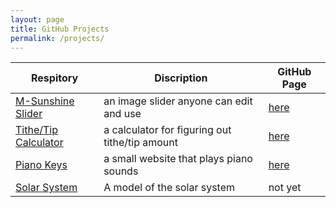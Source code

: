 ```yaml
---
layout: page
title: GitHub Projects
permalink: /projects/
---
```



| Respitory  | Discription | GitHub Page |
| ------------- | ------------- |----------|
| [M-Sunshine Slider](https://github.com/Mitzi-S-Soto/slider) | an image slider anyone can edit and use  |[here](https://mitzi-s-soto.github.io/slider/)|
|[Tithe/Tip Calculator](https://github.com/Mitzi-S-Soto/tithe-calculator) | a calculator for figuring out tithe/tip amount  |[here](https://mitzi-s-soto.github.io/tithe-calculator/)|
|[Piano Keys](https://github.com/Mitzi-S-Soto/piano) | a small website that plays piano sounds  |[here](https://mitzi-s-soto.github.io/piano/)|
|[Solar System](https://github.com/Mitzi-S-Soto/SolarSystem)|A model of the solar system|not yet|


